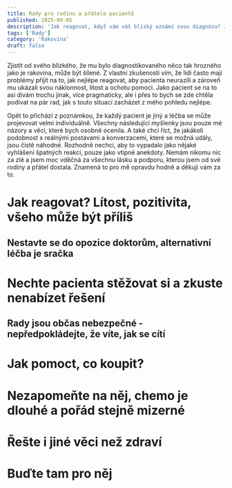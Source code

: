 ```yaml
---
title: Rady pro rodinu a přátele pacientů
published: 2025-09-05
description: 'Jak reagovat, když vám váš blízký oznámí svou diagnózu? Jak mu nejlépe pomoci a jak mu zjednodušit léčbu? V tomto příspěvku zkusím odpovědět na takovéto otázky z pohledu pacienta.'
tags: ['Rady']
category: 'Rakovina'
draft: false
---
```


Zjistit od svého blízkého, že mu bylo diagnostikovaného něco tak hrozného jako je rakovina, může být šílené. Z vlastní zkušenosti vím, že lidi často mají problémy přijít na to, jak nejlépe reagovat, aby pacienta neurazili a zároveň mu ukázali svou náklonnost, lítost a ochotu pomoci. Jako pacient se na to asi dívám trochu jinak, více pragmaticky, ale i přes to bych se zde chtěla podívat na pár rad, jak s touto situací zacházet z mého pohledu nejlépe. 

Opět to přichází z poznámkou, že každý pacient je jiný a léčba se může projevovat velmi individuálně. Všechny následující myšlenky jsou pouze mé názory a věci, které bych osobně ocenila. A také chci říct, že jakákoli podobnost s reálnými postavami a konverzacemi, které se možná udály, jsou čistě náhodné. Rozhodně nechci, aby to vypadalo jako nějaké vyhlášení špatných reakcí, pouze jako vtipné anekdoty. Nemám nikomu nic za zlé a jsem moc vděčná za všechnu lásku a podporu, kterou jsem od své rodiny a přátel dostala. Znamená to pro mě opravdu hodně a děkuji vám za to.


# Jak reagovat? Lítost, pozitivita, všeho může být příliš

## Nestavte se do opozice doktorům, alternativní léčba je sračka

# Nechte pacienta stěžovat si a zkuste nenabízet řešení

## Rady jsou občas nebezpečné - nepředpokládejte, že víte, jak se cítí

# Jak pomoct, co koupit?

# Nezapomeňte na něj, chemo je dlouhé a pořád stejně mizerné

# Řešte i jiné věci než zdraví

# Buďte tam pro něj